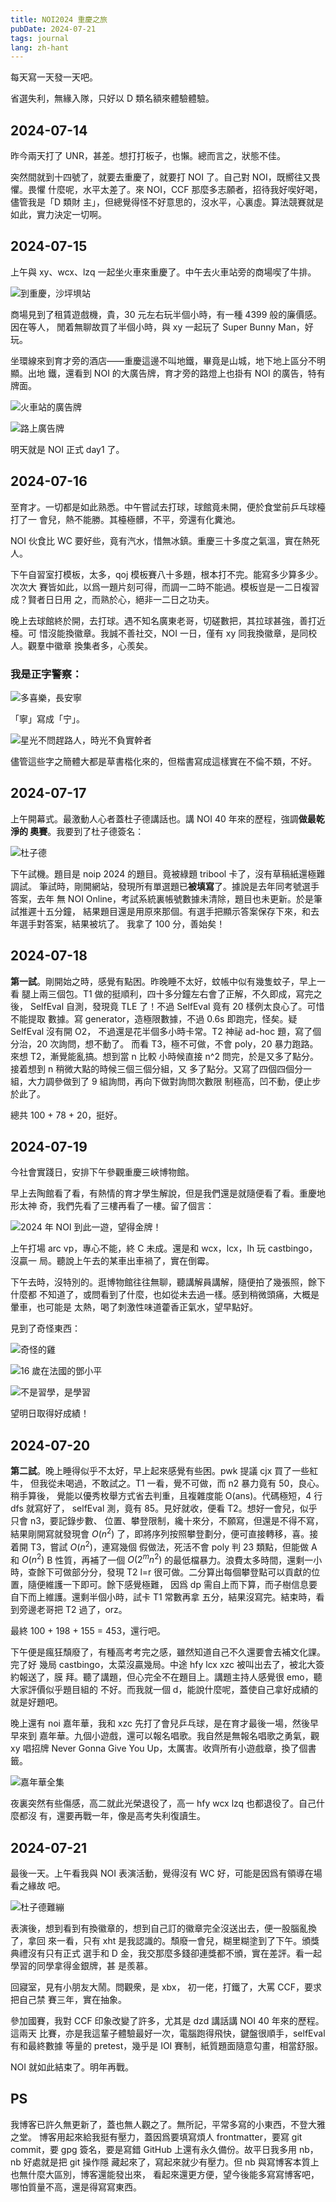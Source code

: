 ```yaml
---
title: NOI2024 重慶之旅
pubDate: 2024-07-21
tags: journal
lang: zh-hant
---
```


每天寫一天發一天吧。

省選失利，無緣入隊，只好以 D 類名額來體驗體驗。

## 2024-07-14

昨今兩天打了 UNR，甚差。想打打板子，也懶。總而言之，狀態不佳。

突然間就到十四號了，就要去重慶了，就要打 NOI 了。自己對 NOI，既嚮往又畏懼。畏懼
什麼呢，水平太差了。來 NOI，CCF 那麼多志願者，招待我好喫好喝，儘管我是「D 類財
主」，但總覺得怪不好意思的，沒水平，心裏虛。算法競賽就是如此，實力決定一切啊。

## 2024-07-15

上午與 xy、wcx、lzq 一起坐火車來重慶了。中午去火車站旁的商場喫了牛排。

![到重慶，沙坪埧站](/assets/images/train-4a517082.jpg)

商場見到了租賃遊戲機，貴，30 元左右玩半個小時，有一種 4399 般的廉價感。因在等人，
閒着無聊故買了半個小時，與 xy 一起玩了 Super Bunny Man，好玩。

坐環線來到育才旁的酒店——重慶這邊不叫地鐵，畢竟是山城，地下地上區分不明顯。出地
鐵，還看到 NOI 的大廣告牌，育才旁的路燈上也掛有 NOI 的廣告，特有牌面。

![火車站的廣告牌](/assets/images/ad1-ee3743f7.jpg)

![路上廣告牌](/assets/images/ad2-a9e1d1a4.jpg)

明天就是 NOI 正式 day1 了。

## 2024-07-16

至育才。一切都是如此熟悉。中午嘗試去打球，球館竟未開，便於食堂前乒乓球檯打了一
會兒，熱不能勝。其檯極髒，不平，旁還有化糞池。

NOI 伙食比 WC 要好些，竟有汽水，惜無冰鎮。重慶三十多度之氣溫，實在熱死人。

下午自習室打模板，太多，qoj 模板賽八十多題，根本打不完。能寫多少算多少。次次大
賽皆如此，以爲一題片刻可得，而調一二時不能過。模板豈是一二日複習成？賢者日日用
之，而熟於心，絕非一二日之功夫。

晚上去球館終於開，去打球。遇不知名廣東老哥，切磋數把，其拉球甚強，善打近檯。可
惜沒能換徽章。我誠不善社交，NOI 一日，僅有 xy 同我換徽章，是同校人。觀羣中徽章
換集者多，心羨矣。

### 我是正字警察：

![多喜樂，長安寧](/assets/images/typo1-55ed5e43.jpg)

「寧」寫成「宁」。

![星光不問趕路人，時光不負實幹者](/assets/images/typo2-542d7e9b.jpg)

儘管這些字之簡體大都是草書楷化來的，但楷書寫成這樣實在不倫不類，不好。

## 2024-07-17

上午開幕式。最激動人心者蓋杜子德講話也。講 NOI 40 年來的歷程，強調**做最乾淨的
奧賽**。我要到了杜子德簽名：

![杜子德](/assets/images/sign-39f1e057.jpg)

下午試機。題目是 noip 2024 的題目。竟被綠題 tribool 卡了，沒有草稿紙還極難調試。
筆試時，剛開網站，發現所有單選題已**被填寫**了。據說是去年同考號選手答案，去年
無 NOI Online，考試系統裏帳號數據未清除，題目也未更新。於是筆試推遲十五分鐘，
結果題目還是用原來那個。有選手把顯示答案保存下來，和去年選手對答案，結果被坑了。
我拿了 100 分，善始矣！

## 2024-07-18

**第一試**。剛開始之時，感覺有點困。昨晚睡不太好，蚊帳中似有幾隻蚊子，早上一看
腿上兩三個包。T1 做的挺順利，四十多分鐘左右會了正解，不久即成，寫完之後，
SelfEval 自測，發現竟 TLE 了！不過 SelfEval 竟有 20 樣例太良心了。可惜不能提取
數據。寫 generator，造極限數據，不過 0.6s 即跑完，怪矣。疑 SelfEval 沒有開 O2，
不過還是花半個多小時卡常。T2 神祕 ad-hoc 題，寫了個分治，20 次詢問，想不動了。
而看 T3，極不可做，不會 poly，20 暴力跑路。來想 T2，漸覺能亂搞。想到當 n 比較
小時候直接 n^2 問完，於是又多了點分。接着想到 n 稍微大點的時候三個三個分組，又
多了點分。又寫了四個四個分一組，大力調參做到了 9 組詢問，再向下做對詢問次數限
制極高，凹不動，便止步於此了。

總共 100 + 78 + 20，挺好。

## 2024-07-19

今社會實踐日，安排下午參觀重慶三峽博物館。

早上去陶館看了看，有熱情的育才學生解說，但是我們還是就隨便看了看。重慶地形太神
奇，我們先看了三樓再看了一樓。留了個言：

![2024 年 NOI 到此一遊，望得金牌！](/assets/images/taoxingzhi-021a875b.jpg)

上午打場 arc vp，專心不能，終 C 未成。還是和 wcx，lcx，lh 玩 castbingo，沒贏一
局。聽說上午去的某車出車禍了，實在倒霉。

下午去時，沒特別的。逛博物館往往無聊，聽講解員講解，隨便拍了幾張照，餘下什麼都
不知道了，或問看到了什麼，也如從未去過一樣。感到稍微頭痛，大概是暈車，也可能是
太熱，喝了刺激性味道藿香正氣水，望早點好。

見到了奇怪東西：

![奇怪的雞](/assets/images/opj-b09e08dc.jpg)

![16 歲在法國的鄧小平](/assets/images/dengxiaoping-3774b796.jpg)

![不是習學，是學習](/assets/images/xixue-13279ad1.jpg)

望明日取得好成績！

## 2024-07-20

**第二試**。晚上睡得似乎不太好，早上起來感覺有些困。pwk 提議 cjx 買了一些紅牛，
但我從未喝過，不敢試之。T1 一看，覺不可做，而 n2 暴力竟有 50，良心。稍手算後，
覺能以優秀枚舉方式省去判重，且複雜度能 O(ans)。代碼極短，4 行 dfs 就寫好了，
selfEval 測，竟有 85。見好就收，便看 T2。想好一會兒，似乎只會 n3，要記錄步數、
位置、攀登限制，纔十來分，不願寫，但還是不得不寫，結果剛開寫就發現會 $O(n^2)$
了，即將序列按照攀登劃分，便可直接轉移，喜。接着開 T3，嘗試 $O(n^2)$，連寫幾個
假做法，死活不會 poly 判 23 類點，但能做 A 和 $O(n^2)$ B 性質，再補了一個
$O(2^mn^2)$ 的最低檔暴力。浪費太多時間，還剩一小時，查餘下可做部分分，發現 T2
l=r 很可做。二分算出每個攀登點可以貢獻的位置，隨便維護一下即可。餘下感覺極難，
因爲 dp 需自上而下算，而子樹信息要自下而上維護。還剩半個小時，試卡 T1 常數再拿
五分，結果沒寫完。結束時，看到旁邊老哥把 T2 過了，orz。

最終 100 + 198 + 155 = 453，還行吧。

下午便是瘋狂頹廢了，有種高考考完之感，雖然知道自己不久還要會去補文化課。完了好
幾局 castbingo，太菜沒贏幾局。中途 hfy lcx xzc 被叫出去了，被北大簽約報送了，膜
拜。聽了講題，但心完全不在題目上。講題主持人感覺很 emo，聽大家評價似乎題目組的
不好。而我就一個 d，能說什麼呢，蓋使自己拿好成績的就是好題吧。

晚上還有 noi 嘉年華，我和 xzc 先打了會兒乒乓球，是在育才最後一場，然後早早來到
嘉年華。九個小遊戲，還可以報名唱歌。我自然是無報名唱歌之勇氣，觀 xy 唱招牌
Never Gonna Give You Up，太厲害。收齊所有小遊戲章，換了個書籤。

![嘉年華全集](/assets/images/jianianhua-8527bb70.jpg)

夜裏突然有些傷感，高二就此光榮退役了，高一 hfy wcx lzq 也都退役了。自己什麼都沒
有，還要再戰一年，像是高考失利復讀生。

## 2024-07-21

最後一天。上午看我與 NOI 表演活動，覺得沒有 WC 好，可能是因爲有領導在場看之緣故
吧。

![杜子德難繃](/assets/images/duzide-114a3419.jpg)

表演後，想到看到有換徽章的，想到自己訂的徽章完全沒送出去，便一股腦亂換了，拿回
來一看，只有 xht 是我認識的。頹廢一會兒，糊里糊塗到了下午。頒獎典禮沒有只有正式
選手和 D 金，我交那麼多錢卻連獎都不頒，實在差評。看一起學習的同學拿得金銀牌，甚
是羨慕。

回寢室，見有小朋友大鬧。問觀衆，是 xbx， 初一佬，打鐵了，大罵 CCF，要求把自己禁
賽三年，實在抽象。

參加國賽，我對 CCF 印象改變了許多，尤其是 dzd 講話講 NOI 40 年來的歷程。這兩天
比賽，亦是我這輩子體驗最好一次，電腦跑得飛快，鍵盤很順手，selfEval 有和最終數據
等量的 pretest，幾乎是 IOI 賽制，紙質題面隨意勾畫，相當舒服。

NOI 就如此結束了。明年再戰。

## PS

我博客已許久無更新了，蓋也無人觀之了。無所記，平常多寫的小東西，不登大雅之堂。
博客用起來給我挺有壓力，蓋因爲要填寫煩人 frontmatter，要寫 git commit，要 gpg
簽名，要是寫錯 GitHub 上還有永久備份。故平日我多用 nb，nb 好處就是把 git 操作隱
藏起來了，寫起來就少有壓力。但 nb 與寫博客本質上也無什麼大區別，博客還能發出來，
看起來還更方便，望今後能多寫寫博客吧，哪怕質量不高，還是得寫寫東西。
